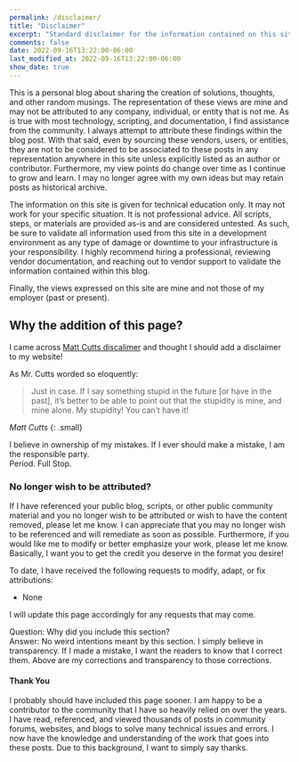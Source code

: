 ```yaml
---
permalink: /disclaimer/
title: "Disclaimer"
excerpt: "Standard disclaimer for the information contained on this site"  
comments: false  
date: 2022-09-16T13:22:00-06:00
last_modified_at: 2022-09-16T13:22:00-06:00
show_date: true
---
```

This is a personal blog about sharing the creation of solutions, thoughts, and other random musings.
The representation of these views are mine and may not be attributed to any company, individual,
or entity that is not me. As is true with most technology, scripting, and documentation, I
find assistance from the community. I always attempt to attribute these findings within the blog post.
With that said, even by sourcing these vendors, users, or entities, they are not
to be considered to be associated to these posts in any representation anywhere in this site unless
explicitly listed as an author or contributor.  Furthermore, my view points do change over time as I
continue to grow and learn. I may no longer agree with my own ideas but may retain posts as historical archive.  

The information on this site is given for technical education only. It may not work for
your specific situation. It is not professional advice. All scripts, steps, or materials are
provided as-is and are considered untested. As such, be sure to validate all information used from this site
in a development environment as any type of damage or downtime to your infrastructure is your responsibility. I highly recommend hiring a professional,
reviewing vendor documentation, and reaching out to vendor support to validate the information contained within
this blog.  

Finally, the views expressed on this site are mine and not those of my employer (past or present).  

## Why the addition of this page?  
I came across [Matt Cutts discalimer](https://www.mattcutts.com/blog/disclaimer/) and thought I should
add a disclaimer to my website!  

As Mr. Cutts worded so eloquently:  
> Just in case. If I say something stupid in the future [or have in the past], it’s better to be able to point out that the stupidity is mine, and mine alone. My stupidity! You can’t have it!  

<cite> Matt Cutts </cite> {: .small}  

I believe in ownership of my mistakes. If I ever should make a mistake, I am the responsible party.  
Period. Full Stop.  

### No longer wish to be attributed?  
If I have referenced your public blog, scripts, or other public community material and you no longer wish
to be attributed or wish to have the content removed, please let me know.  I can appreciate that you may no
longer wish to be referenced and will remediate as soon as possible. Furthermore, if you would like me to modify or better
emphasize your work, please let me know. Basically, I want you to get the credit you deserve in the format you desire!  

To date, I have received the following requests to modify, adapt, or fix attributions:  
* None  

I will update this page accordingly for any requests that may come.  

Question: Why did you include this section?  
Answer: No weird intentions meant by this section. I simply believe in transparency. If I made
a mistake, I want the readers to know that I correct them. Above are my corrections and transparency to those
corrections.  

#### Thank You  
I probably should have included this page sooner. I am happy to be a contributor to the community that
I have so heavily relied on over the years.  
I have read, referenced, and viewed thousands of posts in community forums, websites, and blogs to solve many
technical issues and errors.
I now have the knowledge and understanding of the work that goes into these posts. Due to this background, I want
to simply say thanks.  
